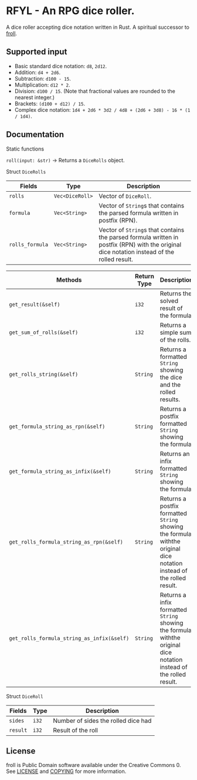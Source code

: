 # RFYL - An RPG dice roller.

A dice roller accepting dice notation written in Rust. A spiritual successor to [froll](https://github.com/trnglina/froll).

## Supported input

- Basic standard dice notation: `d8`, `2d12`.
- Addition: `d4 + 2d6`.
- Subtraction: `d100 - 15`.
- Multiplication: `d12 * 2`.
- Division: `d100 / 15`. (Note that fractional values are rounded to the nearest integer.)
- Brackets: `(d100 + d12) / 15`.
- Complex dice notation: `1d4 + 2d6 * 3d2 / 4d8 + (2d6 + 3d8) - 16 * (1 / 1d4)`.

## Documentation

Static functions

`roll(input: &str)` -> Returns a `DiceRolls` object.

Struct `DiceRolls`

| Fields          | Type            | Description                                                                                                                                 |
|-----------------|-----------------|---------------------------------------------------------------------------------------------------------------------------------------------|
| `rolls`         | `Vec<DiceRoll>` | Vector of `DiceRoll`.                                                                                                                       |
| `formula`       | `Vec<String>`   | Vector of `String`s that contains the parsed formula written in postfix (RPN).                                                              |
| `rolls_formula` | `Vec<String>`   | Vector of `String`s that contains the parsed formula written in postfix (RPN) with the original dice notation instead of the rolled result. |

| Methods                                    | Return Type | Description                                                                                                           |
|--------------------------------------------|-------------|-----------------------------------------------------------------------------------------------------------------------|
| `get_result(&self)`                        | `i32`       | Returns the solved result of the formula.                                                                             |
| `get_sum_of_rolls(&self)`                  | `i32`       | Returns a simple sum of the rolls.                                                                                    |
| `get_rolls_string(&self)`                  | `String`    | Returns a formatted `String` showing the dice and the rolled results.                                                 |
| `get_formula_string_as_rpn(&self)`         | `String`    | Returns a postfix formatted `String` showing the formula.                                                             |
| `get_formula_string_as_infix(&self)`       | `String`    | Returns an infix formatted `String` showing the formula.                                                              |
| `get_rolls_formula_string_as_rpn(&self)`   | `String`    | Returns a postfix formatted `String` showing the formula withthe original dice notation instead of the rolled result. |
| `get_rolls_formula_string_as_infix(&self)` | `String`    | Returns a infix formatted `String` showing the formula withthe original dice notation instead of the rolled result.   |

Struct `DiceRoll`

| Fields          | Type    | Description                           |
|-----------------|---------|---------------------------------------|
| `sides`         | `i32`   | Number of sides the rolled dice had   |
| `result`        | `i32`   | Result of the roll                    |


## License

froll is Public Domain software available under the Creative Commons 0. See [LICENSE](LICENSE) and [COPYING](COPYING) for more information.
